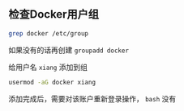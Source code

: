 
## 检查Docker用户组

```sh
grep docker /etc/group
```

如果没有的话再创建 `groupadd docker`

给用户名 `xiang` 添加到组

```sh
usermod -aG docker xiang
```

添加完成后，需要对该账户重新登录操作， `bash` 没有
